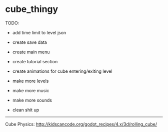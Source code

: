 # cube_thingy

TODO:

* add time limit to level json

* create save data

* create main menu

* create tutorial section

* create animations for cube entering/exiting level

* make more levels

* make more music

* make more sounds

* clean shit up
	
---

Cube Physics: http://kidscancode.org/godot_recipes/4.x/3d/rolling_cube/
